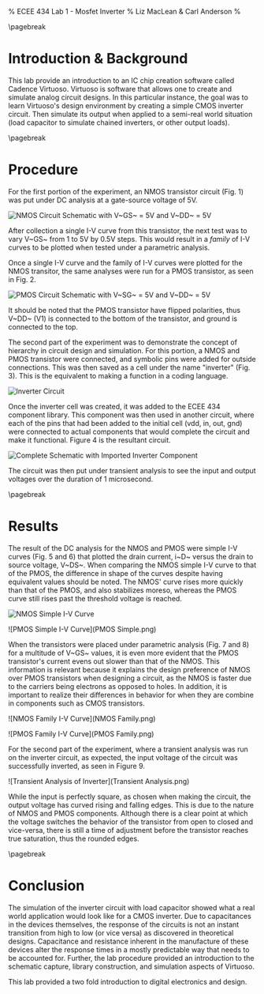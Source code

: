 % ECEE 434 Lab 1 - Mosfet Inverter
% Liz MacLean & Carl Anderson
%

\pagebreak

# Introduction & Background

This lab provide an introduction to an IC chip creation software called Cadence Virtuoso. Virtuoso is software that allows one to create and simulate analog circuit designs.
In this particular instance, the goal was to learn Virtuoso's design environment by creating a simple CMOS inverter circuit. 
Then simulate its output when applied to a semi-real world situation (load capacitor to simulate chained inverters, or other output loads).

\pagebreak

# Procedure

For the first portion of the experiment, an NMOS transistor circuit (Fig. 1)
was put under DC analysis at a gate-source voltage of 5V.

![NMOS Circuit Schematic with V~GS~ = 5V and V~DD~ = 5V](NMOS-Circuit.png)

After collection a single I-V curve from this transistor, the next test was to vary
V~GS~ from 1 to 5V by 0.5V steps.  This would result in a *family* of I-V
curves to be plotted when tested under a parametric analysis.

Once a single I-V curve and the family of I-V curves were plotted for the NMOS transitor,
the same analyses were run for a PMOS transistor, as seen in Fig. 2.

![PMOS Circuit Schematic with V~SG~ = 5V and V~DD~ = 5V](PMOS-Circuit.png)

It should be noted that the PMOS transistor have flipped polarities, thus V~DD~ (V1)
is connected to the bottom of the transistor, and ground is connected to the top.

The second part of the experiment was to demonstrate the concept of hierarchy in circuit design
and simulation.  For this portion, a NMOS and PMOS transistor were connected, and symbolic pins
were added for outside connections. This was then saved as a cell under the name "inverter"
(Fig. 3).  This is the equivalent to making a function in a coding language.

![Inverter Circuit](Inverter.png)

Once the inverter cell was created, it was added to the ECEE 434 component library.  This component
was then used in another circuit, where each of the pins that had been added to the initial cell
(vdd, in, out, gnd) were connected to actual components that would complete the circuit and make it functional.
Figure 4 is the resultant circuit.

![Complete Schematic with Imported Inverter Component](Using-Inverter.png)

The circuit was then put under transient analysis to see the input and output voltages over
the duration of 1 microsecond.

\pagebreak

# Results

The result of the DC analysis for the NMOS and PMOS were simple I-V curves (Fig. 5 and 6) that
plotted the drain current, i~D~ versus the drain to source voltage, V~DS~.
When comparing the NMOS simple I-V curve to that of the PMOS, the difference in shape of the
curves despite having equivalent values should be noted.  The NMOS' curve rises more quickly
than that of the PMOS, and also stabilizes moreso, whereas the PMOS curve still rises past
the threshold voltage is reached.

![NMOS Simple I-V Curve](nmos_simple.png)

![PMOS Simple I-V Curve](PMOS Simple.png)

When the transistors were placed under parametric analysis (Fig. 7 and 8) for a multitude of V~GS~ values,
it is even more evident that the PMOS transistor's current evens out slower than that of the NMOS.
This information is relevant because it explains the design preference of NMOS over PMOS transistors
when designing a circuit, as the NMOS is faster due to the carriers being electrons as opposed to holes.
In addition, it is important to realize their differences in behavior for when they are combine in
components such as CMOS transistors.

![NMOS Family I-V Curve](NMOS Family.png)

![PMOS Family I-V Curve](PMOS Family.png)

For the second part of the experiment, where a transient analysis was run on the inverter circuit,
as expected, the input voltage of the circuit was successfully inverted, as seen in Figure 9.

![Transient Analysis of Inverter](Transient Analysis.png)

While the input is perfectly square, as chosen when making the circuit, the output voltage has curved
rising and falling edges.  This is due to the nature of NMOS and PMOS components.  Although there is a
clear point at which the voltage switches the behavior of the transistor from open to closed and
vice-versa, there is still a time of adjustment before the transistor reaches true saturation, thus
the rounded edges.

\pagebreak

# Conclusion

The simulation of the inverter circuit with load capacitor showed what a real world application would look like for a CMOS inverter.
Due to capacitances in the devices themselves, the response of the circuits is not an instant transition from high to low (or vice versa) as discovered in theoretical designs. Capacitance and resistance
inherent in the manufacture of these devices alter the response times in a mostly predictable way that needs to be accounted for.
Further, the lab procedure provided an introduction to the schematic capture, library construction, and simulation aspects of Virtuoso.

This lab provided a two fold introduction to digital electronics and design.

